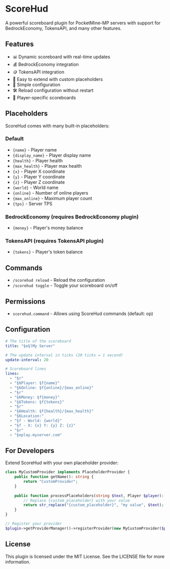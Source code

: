 # ScoreHud

A powerful scoreboard plugin for PocketMine-MP servers with support for BedrockEconomy, TokensAPI, and many other features.

## Features

- 📊 Dynamic scoreboard with real-time updates
- 💰 BedrockEconomy integration
- 🪙 TokensAPI integration
- 🔌 Easy to extend with custom placeholders
- 🧩 Simple configuration
- 🛠️ Reload configuration without restart
- 👥 Player-specific scoreboards

## Placeholders

ScoreHud comes with many built-in placeholders:

### Default
- `{name}` - Player name
- `{display_name}` - Player display name
- `{health}` - Player health
- `{max_health}` - Player max health
- `{x}` - Player X coordinate
- `{y}` - Player Y coordinate
- `{z}` - Player Z coordinate
- `{world}` - World name
- `{online}` - Number of online players
- `{max_online}` - Maximum player count
- `{tps}` - Server TPS

### BedrockEconomy (requires BedrockEconomy plugin)
- `{money}` - Player's money balance

### TokensAPI (requires TokensAPI plugin)
- `{tokens}` - Player's token balance

## Commands

- `/scorehud reload` - Reload the configuration
- `/scorehud toggle` - Toggle your scoreboard on/off

## Permissions

- `scorehud.command` - Allows using ScoreHud commands (default: op)

## Configuration

```yaml
# The title of the scoreboard
title: "§e§lMy Server"

# The update interval in ticks (20 ticks = 1 second)
update-interval: 20

# Scoreboard lines
lines:
  - "§r"
  - "§6Player: §f{name}"
  - "§6Online: §f{online}/{max_online}"
  - "§r"
  - "§6Money: §f{money}"
  - "§6Tokens: §f{tokens}"
  - "§r"
  - "§6Health: §f{health}/{max_health}"
  - "§6Location:"
  - "§f - World: {world}"
  - "§f - X: {x} Y: {y} Z: {z}"
  - "§r"
  - "§eplay.myserver.com"
```

## For Developers

Extend ScoreHud with your own placeholder provider:

```php
class MyCustomProvider implements PlaceholderProvider {
    public function getName(): string {
        return "CustomProvider";
    }
    
    public function processPlaceholders(string $text, Player $player): string {
        // Replace {custom_placeholder} with your value
        return str_replace("{custom_placeholder}", "my value", $text);
    }
}

// Register your provider
$plugin->getProviderManager()->registerProvider(new MyCustomProvider($plugin));
```

## License

This plugin is licensed under the MIT License. See the LICENSE file for more information.
